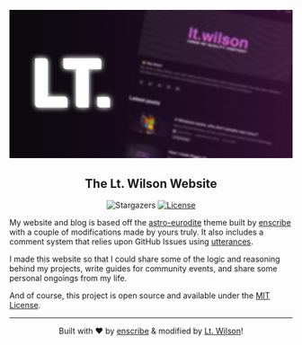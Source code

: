 ![Showcase Card](/public/static/twitter-card.png)

<div align="center">

## The Lt. Wilson Website

![Stargazers]
[![License]](LICENSE)

</div>

My website and blog is based off the [astro-eurodite](https://github.com/jktrn/astro-erudite) theme built by [enscribe](https://enscribe.dev) with a couple of modifications made by yours truly. It also includes a comment system that relies upon GitHub Issues using [utterances](https://utteranc.es/).

I made this website so that I could share some of the logic and reasoning behind my projects, write guides for community events, and share some personal ongoings from my life.

And of course, this project is open source and available under the [MIT License](LICENSE).

---

<div align="center">
  
Built with &hearts; by [enscribe](https://enscribe.dev) & modified by [Lt. Wilson](https://ltwilson.tv)!

</div>

[Stargazers]: https://img.shields.io/github/stars/jktrn/astro-erudite?color=fafafa&logo=github&logoColor=fff&style=for-the-badge
[License]: https://img.shields.io/github/license/jktrn/astro-erudite?color=0a0a0a&logo=github&logoColor=fff&style=for-the-badge
